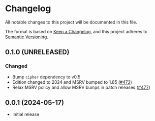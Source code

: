 # Changelog

All notable changes to this project will be documented in this file.

The format is based on [Keep a Changelog](https://keepachangelog.com/en/1.0.0/),
and this project adheres to [Semantic Versioning](https://semver.org/spec/v2.0.0.html).

## 0.1.0 (UNRELEASED)
### Changed
- Bump `cipher` dependency to v0.5
- Edition changed to 2024 and MSRV bumped to 1.85 ([#472])
- Relax MSRV policy and allow MSRV bumps in patch releases ([#477])

[#472]: https://github.com/RustCrypto/block-ciphers/pull/472
[#477]: https://github.com/RustCrypto/block-ciphers/pull/477

## 0.0.1 (2024-05-17)
- Initial release
